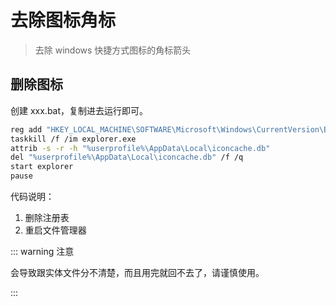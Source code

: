 # 去除图标角标

> 去除 windows 快捷方式图标的角标箭头

## 删除图标

创建 xxx.bat，复制进去运行即可。

```bash
reg add "HKEY_LOCAL_MACHINE\SOFTWARE\Microsoft\Windows\CurrentVersion\Explorer\Shell Icons" /v 29 /d "%systemroot%\system32\imageres.dll,197" /t reg_sz /f
taskkill /f /im explorer.exe
attrib -s -r -h "%userprofile%\AppData\Local\iconcache.db"
del "%userprofile%\AppData\Local\iconcache.db" /f /q
start explorer
pause
```

代码说明：

1. 删除注册表
2. 重启文件管理器

::: warning 注意

会导致跟实体文件分不清楚，而且用完就回不去了，请谨慎使用。

:::